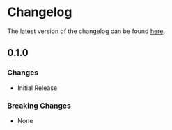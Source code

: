 # Changelog
The latest version of the changelog can be found [here](/Azure/bicep-registry-modules/blob/main/avm/ptn/ai-ml/ai-foundry/CHANGELOG.md).

## 0.1.0

### Changes

- Initial Release

### Breaking Changes

- None
